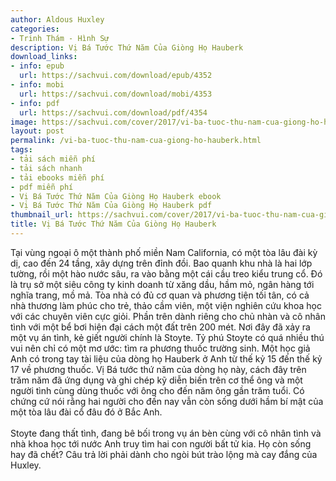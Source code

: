 ```yaml
---
author: Aldous Huxley
categories:
- Trinh Thám - Hình Sự
description: Vị Bá Tước Thứ Năm Của Giòng Họ Hauberk
download_links:
- info: epub
  url: https://sachvui.com/download/epub/4352
- info: mobi
  url: https://sachvui.com/download/mobi/4353
- info: pdf
  url: https://sachvui.com/download/pdf/4354
image: https://sachvui.com/cover/2017/vi-ba-tuoc-thu-nam-cua-giong-ho-hauberk.jpg
layout: post
permalink: /vi-ba-tuoc-thu-nam-cua-giong-ho-hauberk.html
tags:
- tải sách miễn phí
- tải sách nhanh
- tải ebooks miễn phí
- pdf miễn phí
- Vị Bá Tước Thứ Năm Của Giòng Họ Hauberk ebook
- Vị Bá Tước Thứ Năm Của Giòng Họ Hauberk pdf
thumbnail_url: https://sachvui.com/cover/2017/vi-ba-tuoc-thu-nam-cua-giong-ho-hauberk.jpg
title: Vị Bá Tước Thứ Năm Của Giòng Họ Hauberk
---
```


 <div class="item-desc text-justify"> <p>Tại vùng ngoại ô một thành phố miền Nam California, có một tòa lâu đài kỳ dị, cao đến 24 tầng, xây dựng trên đỉnh đồi. Bao quanh khu nhà là hai lớp tường, rồi một hào nước sâu, ra vào bằng một cái cầu treo kiểu trung cổ. Đó là trụ sở một siêu công ty kinh doanh từ xăng dầu, hầm mỏ, ngân hàng tới nghĩa trang, mồ mả. Tòa nhà có đủ cơ quan và phương tiện tối tân, có cả nhà thương làm phúc cho trẻ, thảo cầm viên, một viện nghiên cứu khoa học với các chuyên viên cực giỏi. Phần trên dành riêng cho chủ nhàn và cô nhân tình với một bể bơi hiện đại cách một đất trên 200 mét. Nơi đây đã xảy ra một vụ án tình, kẻ giết người chính là Stoyte. Tỷ phú Stoyte có quá nhiều thú vui nên chỉ có một mơ ước: tìm ra phương thuốc trường sinh. Một học giả Anh có trong tay tài liệu của dòng họ Hauberk ở Anh từ thế kỷ 15 đến thế kỷ 17 về phương thuốc. Vị Bá tước thứ năm của dòng họ này, cách đây trên trăm năm đã ứng dụng và ghi chép kỹ diễn biến trên cơ thể ông và một người tình cùng dùng thuốc với ông cho đến năm ông gần trăm tuổi. Có chứng cứ nói rằng hai người cho đến nay vẫn còn sống dưới hầm bí mật của một tòa lâu đài cổ đâu đó ở Bắc Anh.<br><br>Stoyte đang thất tình, đang bê bối trong vụ án bèn cùng với cô nhân tình và nhà khoa học tới nước Anh truy tìm hai con người bất tử kia. Họ còn sống hay đã chết? Câu trả lời phải dành cho ngòi bút trào lộng mà cay đắng của Huxley.</p> </div>